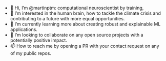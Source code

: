 - 👋 Hi, I’m @martinptm: computational neuroscientist by training, 
- 👀 I’m interested in the human brain, how to tackle the climate crisis and contributing to a future with more equal opportunities.
- 🌱 I’m currently learning more about creating robust and explainable ML applications.
- 💞️ I’m looking to collaborate on any open source projects with a potentially positive impact.
- 📫 How to reach me by opening a PR with your contact request on any of my public repos.

<!---
martinptm/martinptm is a ✨ special ✨ repository because its `README.md` (this file) appears on your GitHub profile.
You can click the Preview link to take a look at your changes.
--->
